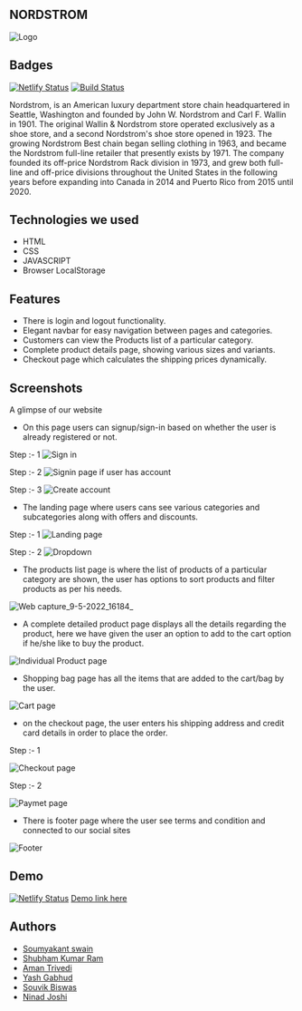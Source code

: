 ## NORDSTROM

![Logo](https://play-lh.googleusercontent.com/-VMFwO9byWAoA7pV5pyuWHvkDTpFpOKh9_nuhG2-nZAcbDt5QWJVwD739im95-tTpbc)


## Badges

[![Netlify Status](https://api.netlify.com/api/v1/badges/504678a1-de2b-4f30-a204-6fdf0a280ebb/deploy-status)](https://app.netlify.com/sites/nordstrom-clone-245a2a/deploys)
[![Build Status](https://travis-ci.org/joemccann/dillinger.svg?branch=master)](https://github.com/yash9444/nordstrom)

Nordstrom, is an American luxury department store chain headquartered in Seattle, Washington and founded by John W. Nordstrom and Carl F. Wallin in 1901. The original Wallin & Nordstrom store operated exclusively as a shoe store, and a second Nordstrom's shoe store opened in 1923. The growing Nordstrom Best chain began selling clothing in 1963, and became the Nordstrom full-line retailer that presently exists by 1971. The company founded its off-price Nordstrom Rack division in 1973, and grew both full-line and off-price divisions throughout the United States in the following years before expanding into Canada in 2014 and Puerto Rico from 2015 until 2020.

## Technologies we used

- HTML
- CSS
- JAVASCRIPT
- Browser LocalStorage


## Features

- There is login and logout functionality.
- Elegant navbar for easy navigation between pages and categories.
- Customers can view the Products list of a particular category.
- Complete product details page, showing various sizes and variants.
- Checkout page which calculates the shipping prices dynamically.


## Screenshots
A glimpse of our website

- On this page users can signup/sign-in based on whether the user is already registered or not.

Step :- 1
![Sign in](https://user-images.githubusercontent.com/101327752/167402547-4f239914-6ae6-48ec-a319-ad3d66e65d67.png)

Step :- 2
![Signin page if user has account ](https://user-images.githubusercontent.com/101327752/167398658-360e1031-92a3-4b6a-90a9-abfb30cd86e1.png)

Step :- 3
![Create account](https://user-images.githubusercontent.com/91946820/167406370-71db71ef-72df-40cd-9b39-3f4a1b47e974.png)


- The landing page where users cans see various categories and subcategories along with offers and discounts.

Step :- 1
![Landing page](https://user-images.githubusercontent.com/101327752/167399501-96bfd16e-6262-4896-9151-de274226fc6a.png)

Step :- 2
![Dropdown](https://user-images.githubusercontent.com/101327752/167399330-a76068e9-0259-471e-9b2e-6afb2a868370.png)

- The products list page is where the list of products of a particular category are shown, the user has options to sort products and filter products as per his needs.

![Web capture_9-5-2022_16184_](https://user-images.githubusercontent.com/101327752/167400281-5abb9127-0e69-4d6a-8767-ef236acfe3ae.jpeg)


- A complete detailed product page displays all the details regarding the product, here we have given the user an option to add to the cart option if he/she like to buy the product.

![Individual Product page](https://user-images.githubusercontent.com/101327752/167402751-4debf7ed-896c-42f9-8c16-576db779d182.png)

- Shopping bag page has all the items that are added to the cart/bag by the user.

![Cart page](https://user-images.githubusercontent.com/101327752/167401910-1611ae9c-c101-48c5-b8bc-f0300804d6c3.png)

- on the checkout page, the user enters his shipping address and credit card details in order to place the order.

Step :- 1

![Checkout page](https://user-images.githubusercontent.com/101327752/167401553-4747a02b-9c45-4be5-bb8c-8ce0fbb8a9e4.png)

Step :- 2

![Paymet page](https://user-images.githubusercontent.com/101327752/167401644-f6163544-4137-494b-85ef-0509b38f3702.png)

- There is footer page where the user see terms and condition and connected to our social sites

![Footer](https://user-images.githubusercontent.com/101327752/167402345-00739e39-d513-465f-8876-ae9d8538c9c0.png)
## Demo
[![Netlify Status](https://api.netlify.com/api/v1/badges/504678a1-de2b-4f30-a204-6fdf0a280ebb/deploy-status)](https://app.netlify.com/sites/nordstrom-clone-245a2a/deploys)
 [Demo link here](https://whimsical-eclair-43fec4.netlify.app/) 


## Authors

- [Soumyakant swain](https://github.com/Soumya048)
- [Shubham Kumar Ram](https://github.com/shubham020719)
- [Aman Trivedi](https://github.com/atrivedi8988)
- [Yash Gabhud](https://github.com/yash9444)
- [Souvik Biswas](https://github.com/souvikbiswas2022)
- [Ninad Joshi](https://github.com/Ninadjoshi212)
